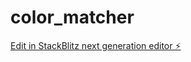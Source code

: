 # color_matcher

[Edit in StackBlitz next generation editor ⚡️](https://stackblitz.com/~/github.com/lesszhoo/color_matcher)